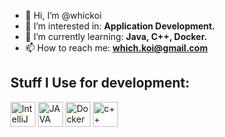 - 👋 Hi, I’m @whickoi
- 👀 I’m interested in: **Application Development.**
- 🌱 I’m currently learning: **Java, C++, Docker.**
- 📫 How to reach me: **which.koi@gmail.com**

## Stuff I Use for development:
<img src="https://resources.jetbrains.com/storage/products/intellij-idea/img/meta/intellij-idea_logo_300x300.png"
     alt="IntelliJ IDEA"
     style="height: 40px; width: 40px;" /> <img src="https://teqnation.com/wp-content/uploads/2019/07/sdsa.png"
     alt="JAVA"
     style="height: 40px; width: 40px;" /> <img src="https://ms-azuretools.gallerycdn.vsassets.io/extensions/ms-azuretools/vscode-docker/1.20.0/1645549725810/Microsoft.VisualStudio.Services.Icons.Default"
                                                alt="Docker"
                                                style="height: 40px; width: 40px;" /> <img src="https://user-images.githubusercontent.com/42747200/46140125-da084900-c26d-11e8-8ea7-c45ae6306309.png"
                                                                                           alt="c++"
                                                                                           style="height: 40px; width: 40px;" />

<!---
whickoi/whickoi is a ✨ special ✨ repository because its `README.md` (this file) appears on your GitHub profile.
You can click the Preview link to take a look at your changes.
--->
